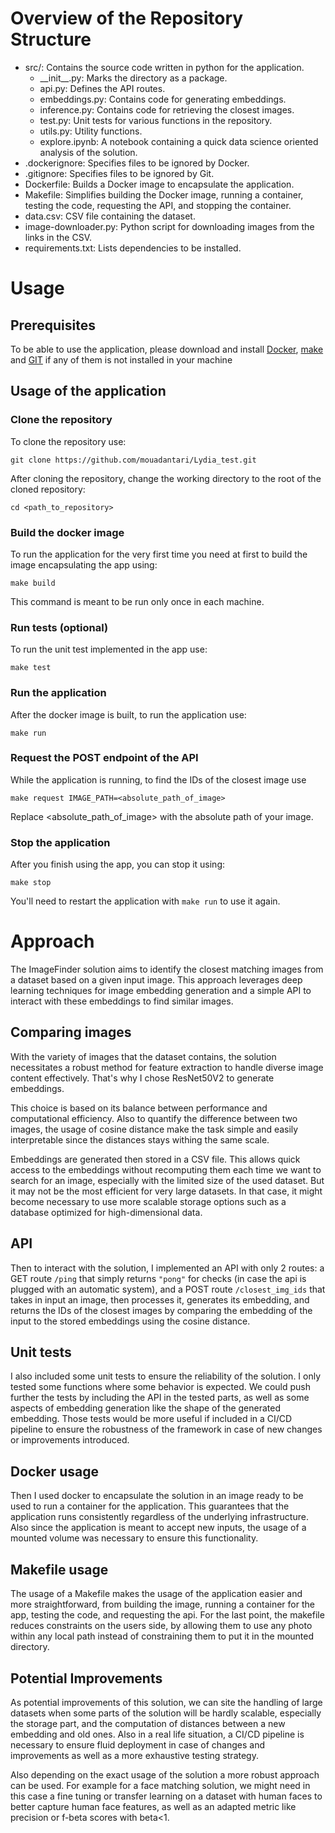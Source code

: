 # Overview of the Repository Structure

- src/: Contains the source code written in python for the application.
  - \_\_init\_\_.py: Marks the directory as a package.
  - api.py: Defines the API routes.
  - embeddings.py: Contains code for generating embeddings.
  - inference.py: Contains code for retrieving the closest images.
  - test.py: Unit tests for various functions in the repository.
  - utils.py: Utility functions.
  - explore.ipynb: A notebook containing a quick data science oriented analysis of the solution.
- .dockerignore: Specifies files to be ignored by Docker.
- .gitignore: Specifies files to be ignored by Git.
- Dockerfile: Builds a Docker image to encapsulate the application.
- Makefile: Simplifies building the Docker image, running a container, testing the code, requesting the API, and stopping the container.
- data.csv: CSV file containing the dataset.
- image-downloader.py: Python script for downloading images from the links in the CSV.
- requirements.txt: Lists dependencies to be installed.

# Usage

## Prerequisites

To be able to use the application, please download and install [Docker](https://www.docker.com/products/docker-desktop/), [make](https://www.gnu.org/software/make/#download) and [GIT](https://git-scm.com/book/en/v2/Getting-Started-Installing-Git) if any of them is not installed in your machine

## Usage of the application

### Clone the repository

To clone the repository use:

```
git clone https://github.com/mouadantari/Lydia_test.git
```

After cloning the repository, change the working directory to the root of the cloned repository:

```
cd <path_to_repository>
```

### Build the docker image

To run the application for the very first time you need at first to build the image encapsulating the app using:

```
make build
```

This command is meant to be run only once in each machine.

### Run tests (optional)

To run the unit test implemented in the app use:

```
make test
```

### Run the application

After the docker image is built, to run the application use:

```
make run
```

### Request the POST endpoint of the API

While the application is running, to find the IDs of the closest image use

```
make request IMAGE_PATH=<absolute_path_of_image>
```

Replace <absolute_path_of_image> with the absolute path of your image.

### Stop the application

After you finish using the app, you can stop it using:

```
make stop
```

You'll need to restart the application with `make run` to use it again.

# Approach

The ImageFinder solution aims to identify the closest matching images from a dataset based on a given input image. This approach leverages deep learning techniques for image embedding generation and a simple API to interact with these embeddings to find similar images.

## Comparing images

With the variety of images that the dataset contains, the solution necessitates a robust method for feature extraction to handle diverse image content effectively. That's why I chose ResNet50V2 to generate embeddings.

This choice is based on its balance between performance and computational efficiency. Also to quantify the difference between two images, the usage of cosine distance make the task simple and easily interpretable since the distances stays withing the same scale.

Embeddings are generated then stored in a CSV file. This allows quick access to the embeddings without recomputing them each time we want to search for an image, especially with the limited size of the used dataset.
But it may not be the most efficient for very large datasets. In that case, it might become necessary to use more scalable storage options such as a database optimized for high-dimensional data.

## API

Then to interact with the solution, I implemented an API with only 2 routes: a GET route `/ping` that simply returns `"pong"` for checks (in case the api is plugged with an automatic system), and a POST route `/closest_img_ids` that takes in input an image, then processes it, generates its embedding, and returns the IDs of the closest images by comparing the embedding of the input to the stored embeddings using the cosine distance.

## Unit tests

I also included some unit tests to ensure the reliability of the solution. I only tested some functions where some behavior is expected. We could push further the tests by including the API in the tested parts, as well as some aspects of embedding generation like the shape of the generated embedding. Those tests would be more useful if included in a CI/CD pipeline to ensure the robustness of the framework in case of new changes or improvements introduced.

## Docker usage

Then I used docker to encapsulate the solution in an image ready to be used to run a container for the application. This guarantees that the application runs consistently regardless of the underlying infrastructure. Also since the application is meant to accept new inputs, the usage of a mounted volume was necessary to ensure this functionality.

## Makefile usage

The usage of a Makefile makes the usage of the application easier and more straightforward, from building the image, running a container for the app, testing the code, and requesting the api. For the last point, the makefile reduces constraints on the users side, by allowing them to use any photo within any local path instead of constraining them to put it in the mounted directory.

## Potential Improvements

As potential improvements of this solution, we can site the handling of large datasets when some parts of the solution will be hardly scalable, especially the storage part, and the computation of distances between a new embedding and old ones. Also in a real life situation, a CI/CD pipeline is necessary to ensure fluid deployment in case of changes and improvements as well as a more exhaustive testing strategy.

Also depending on the exact usage of the solution a more robust approach can be used. For example for a face matching solution, we might need in this case a fine tuning or transfer learning on a dataset with human faces to better capture human face features, as well as an adapted metric like precision or f-beta scores with beta<1.
